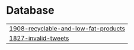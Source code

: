 # Database
|  |
| ------- |
| [1908-recyclable-and-low-fat-products](https://github.com/jace-han/leetcode/tree/master/1908-recyclable-and-low-fat-products) |
| [1827-invalid-tweets](https://github.com/jace-han/leetcode/tree/master/1827-invalid-tweets) |

